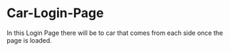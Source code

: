 # Car-Login-Page
In this Login Page there will be to car that comes from each side once the page is loaded.
